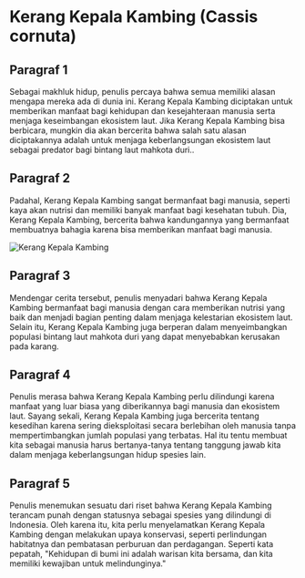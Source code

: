 # Kerang Kepala Kambing (Cassis cornuta)

## Paragraf 1

Sebagai makhluk hidup, penulis percaya bahwa semua memiliki alasan mengapa mereka ada di dunia ini. Kerang Kepala Kambing diciptakan untuk memberikan manfaat bagi kehidupan dan kesejahteraan manusia serta menjaga keseimbangan ekosistem laut. Jika Kerang Kepala Kambing bisa berbicara, mungkin dia akan bercerita bahwa salah satu alasan diciptakannya adalah untuk menjaga keberlangsungan ekosistem laut sebagai predator bagi bintang laut mahkota duri..

## Paragraf 2

Padahal, Kerang Kepala Kambing sangat bermanfaat bagi manusia, seperti kaya akan nutrisi dan memiliki banyak manfaat bagi kesehatan tubuh. Dia, Kerang Kepala Kambing, bercerita bahwa kandungannya yang bermanfaat membuatnya bahagia karena bisa memberikan manfaat bagi manusia.

![Kerang Kepala Kambing](https://www.underwaterkwaj.com/shell/cassid/Cassis-cornuta-jj-0161-052609.jpg)

## Paragraf 3

Mendengar cerita tersebut, penulis menyadari bahwa Kerang Kepala Kambing bermanfaat bagi manusia dengan cara memberikan nutrisi yang baik dan menjadi bagian penting dalam menjaga kelestarian ekosistem laut. Selain itu, Kerang Kepala Kambing juga berperan dalam menyeimbangkan populasi bintang laut mahkota duri yang dapat menyebabkan kerusakan pada karang.

## Paragraf 4

Penulis merasa bahwa Kerang Kepala Kambing perlu dilindungi karena manfaat yang luar biasa yang diberikannya bagi manusia dan ekosistem laut. Sayang sekali, Kerang Kepala Kambing juga bercerita tentang kesedihan karena sering dieksploitasi secara berlebihan oleh manusia tanpa mempertimbangkan jumlah populasi yang terbatas. Hal itu tentu membuat kita sebagai manusia harus bertanya-tanya tentang tanggung jawab kita dalam menjaga keberlangsungan hidup spesies lain.

## Paragraf 5

Penulis menemukan sesuatu dari riset bahwa Kerang Kepala Kambing terancam punah dengan statusnya sebagai spesies yang dilindungi di Indonesia. Oleh karena itu, kita perlu menyelamatkan Kerang Kepala Kambing dengan melakukan upaya konservasi, seperti perlindungan habitatnya dan pembatasan perburuan dan perdagangan. Seperti kata pepatah, "Kehidupan di bumi ini adalah warisan kita bersama, dan kita memiliki kewajiban untuk melindunginya."
